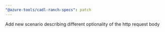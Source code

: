 ```yaml
---
"@azure-tools/cadl-ranch-specs": patch
---
```


Add new scenario describing different optionality of the http request body
